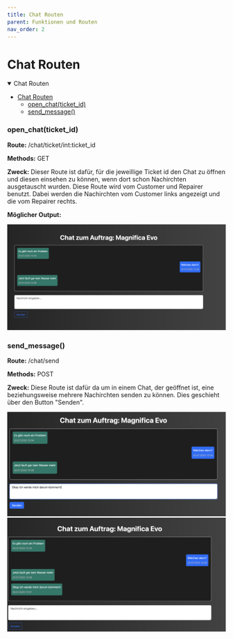 ```yaml
---
title: Chat Routen
parent: Funktionen und Routen
nav_order: 2
---
```


# Chat Routen

<details open markdown="block">

<summary>Chat Routen</summary>

- [Chat Routen](#chat-routen)
    - [open\_chat(ticket\_id)](#open_chatticket_id)
    - [send\_message()](#send_message)

</details>

### open_chat(ticket_id)

**Route:** /chat/ticket/int:ticket_id 

**Methods:** GET

**Zweck:** Dieser Route ist dafür, für die jeweillige Ticket id den Chat zu öffnen und diesen einsehen zu können, wenn dort schon Nachirchten ausgetauscht wurden. Diese Route wird vom Customer und Repairer benutzt. Dabei werden die Nachirchten vom Customer links angezeigt und die vom Repairer rechts. 

**Möglicher Output:** 

<img src="../../assets/references_assets/open_chat.png" width="600">

### send_message()

**Route:** /chat/send

**Methods:** POST 

**Zweck:** Diese Route ist dafür da um in einem Chat, der geöffnet ist, eine beziehungsweise mehrere Nachirchten senden zu können. Dies geschieht über den Button "Senden". 

<img src="../../assets/references_assets/send_message_1.png" width="600">
<img src="../../assets/references_assets/send_message_2.png" width="600">



